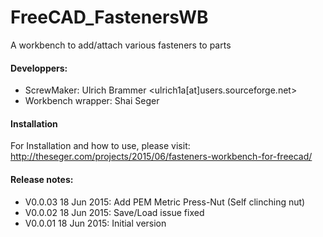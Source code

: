 # FreeCAD_FastenersWB
A workbench to add/attach various fasteners to parts  

#### Developpers:
* ScrewMaker: Ulrich Brammer <ulrich1a[at]users.sourceforge.net>
* Workbench wrapper:  Shai Seger

#### Installation
For Installation and how to use, please visit:  
http://theseger.com/projects/2015/06/fasteners-workbench-for-freecad/

#### Release notes:
* V0.0.03  18 Jun 2015:  Add PEM Metric Press-Nut (Self clinching nut)
* V0.0.02  18 Jun 2015:  Save/Load issue fixed
* V0.0.01  18 Jun 2015:  Initial version

 
